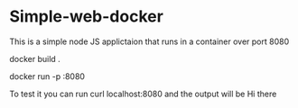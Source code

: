 # Simple-web-docker

This is a simple node JS applictaion that runs in a container over port 8080

docker build .

docker run -p <port no that u gonna use>:8080 <container id>
  
To test it you can run curl localhost:8080 and the output will be Hi there
  
